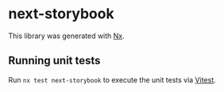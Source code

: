 # next-storybook

This library was generated with [Nx](https://nx.dev).

## Running unit tests

Run `nx test next-storybook` to execute the unit tests via [Vitest](https://vitest.dev/).

